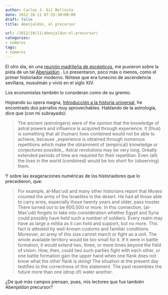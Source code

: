 ```yaml
---
author: Carlos J. Gil Bellosta
date: 2012-10-11 07:33:30+00:00
draft: false
title: Abenjaldún, el precursor

url: /2012/10/11/abenjaldun-el-precursor/
categories:
- números
tags:
- números
---
```


El otro día, en una [reunión madrileña de escépticos](http://todoloqueseaverdad.blogspot.com.es/2012/10/la-edad-media-en-escepticos-en-el-pub.html), me pusieron sobre la pista de un tal [Abenjaldún](http://es.wikipedia.org/wiki/Ibn_Jald%C3%BAn) . Lo presentaron, poco más o menos, como el primer historiador moderno. Nótese que era tunecino de ascendencia sevillana, musulmán y vivió en el siglo XIV.

Los economistas también lo consideran como de su gremio.

Hojeando su opera magna, [Introducción a la historia universal](http://es.wikipedia.org/wiki/Muqaddima), he encontrado dos párrafos muy aprovechables. Hablando de la astrología, dice que (con mi subrayado):



<blockquote>The ancient (astrologers) were of the opinion that the knowledge of astral powers and influence is acquired through experience. It (thus) is something that all (human) lives combined would not be able to achieve, because _experience is obtained through numerous repetitions which make the obtainment of (empirical) knowledge or conjectures possible_. Astral revolutions may be very long. Greatly extended periods of time are required for their repetition. Even (all) the lives in the world (combined) would be too short for (observing) them.</blockquote>



Y sobre las exageraciones numéricas de los historiadores que lo precedieron, que:



<blockquote>For example, al-Mas'udi and many other historians report that Moses counted the army of the Israelites in the desert. He had all those able to carry arms, especially those twenty years and older, pass muster. There turned out to be 600,000 or more. In this connection, (al-Mas'udi) forgets to take into consideration whether Egypt and Syria could possibly have held such a number of soldiers. Every realm may have as large a militia as it can hold and support, but no more. This fact is attested by well-known customs and familiar conditions. Moreover, an army of this size cannot march or fight as a unit. The whole available territory would be too small for it. If it were in battle formation, it would extend two, three, or more times beyond the field of vision. How, then, could two such parties fight with each other, or one battle formation gain the upper hand when one flank does not know what the other flank is doing! The situation at the present day testifies to the correctness of this statement. The past resembles the future more than one (drop of) water another. </blockquote>



¿De qué más campos piensan, pues, mis lectores que fue también Abenjaldún precursor?
